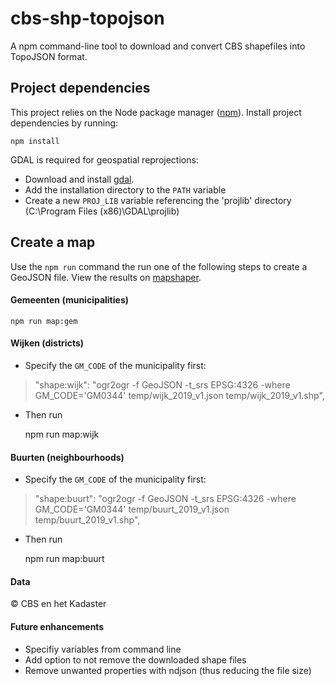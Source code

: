 # cbs-shp-topojson
A npm command-line tool to download and convert CBS shapefiles into TopoJSON format.

## Project dependencies
This project relies on the Node package manager ([npm](https://www.npmjs.com/)). Install project dependencies by running:

    npm install

GDAL is required for geospatial reprojections: 
* Download and install [gdal](https://gdal.org/). 
* Add the installation directory to the `PATH` variable
* Create a new `PROJ_LIB` variable referencing the 'projlib' directory (C:\Program Files (x86)\GDAL\projlib)


## Create a map

Use the `npm run` command the run one of the following steps to create a GeoJSON file. View the results on [mapshaper](https://mapshaper.org/).


####  Gemeenten (municipalities)

    npm run map:gem


#### Wijken (districts)

* Specify the `GM_CODE` of the municipality first:
> "shape:wijk": "ogr2ogr -f GeoJSON -t_srs EPSG:4326 -where GM_CODE='GM0344' temp/wijk_2019_v1.json temp/wijk_2019_v1.shp",

* Then run


    npm run map:wijk


#### Buurten (neighbourhoods)

* Specify the `GM_CODE` of the municipality first:
> "shape:buurt": "ogr2ogr -f GeoJSON -t_srs EPSG:4326 -where GM_CODE='GM0344' temp/buurt_2019_v1.json temp/buurt_2019_v1.shp",

* Then run


    npm run map:buurt


#### Data

&copy; CBS en het Kadaster


#### Future enhancements

* Specifiy variables from command line
* Add option to not remove the downloaded shape files 
* Remove unwanted properties with ndjson (thus reducing the file size)